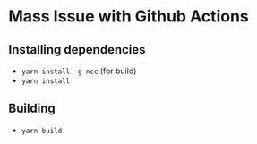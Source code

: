 # Mass Issue with Github Actions

## Installing dependencies

- `yarn install -g ncc` (for build)
- `yarn install`

## Building

- `yarn build`
